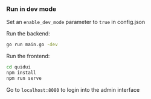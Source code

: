 ### Run in dev mode

Set an `enable_dev_mode` parameter to `true` in config.json

Run the backend:

   ```bash
   go run main.go -dev
   ```

Run the frontend:

   ```bash
   cd quidui
   npm install
   npm run serve
   ```

Go to `localhost:8080` to login into the admin interface